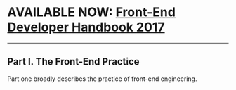 # AVAILABLE NOW: [Front-End Developer Handbook 2017](https://frontendmasters.com/books/front-end-handbook/2017/)

***

## Part I. The Front-End Practice

Part one broadly describes the practice of front-end engineering.



